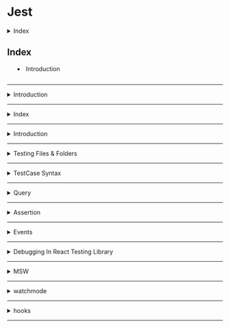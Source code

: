 # Jest

<details>
<summary>Index</summaary>

## Index
* Introduction

</details>

---

<details>
<summary>Introduction</summary>

## Introduction


</details>

--------------------------------------------------

<details>
<summary>Index</summary>

## Index
* Introduction
* Testing Files & Folders
* TestCase Syntax
* Query
* Assertion
* Events 

</details>

---

<details>
<summary>Introduction</summary>

## Introduction
- Software testing is the process of identifying bugs in a software product.
- It helps find and fix issues before the product is launched.

### Types of Testing 
1. Manual Testing
1. Automatic Testing

### Testing by Developers
1. Unit Testing : Testing individual units or components.
2. Integrated Testing : Testing between two units or components.
3. E2E Testing : Test the Complete Software Product from Start to end.

### React Testing Tools
1. jest Framework
2. React Testing library

### What should we test
* Functions which we write
* UI elements that we write
* Props and States
* UI condition testing
* UI state testing
* Event Testing
* API testing
* Component rendering testing

### Avoid testing
* ExternalUI library code
* No need to test default function of JS and react
* sometimes we should mock function rather than testing it in details.

</details>

---

<details>
<summary>Testing Files & Folders</summary>

## Testing Files & Folders

### Testing File Names
Outside of the `__tests__` Folder we can create testing files with extensions`.test.js` or `.spec.js` then only js file will be considered as testing file.
* `App.test.js`
* `App.spec.js`

### Testing Folder Name
Inside of the `__tests__` Folder we can create testing files.  
Inside of the `__tests__` Folder all files are consider as testing files by React Testing Library.

* `__tests__`
    - App.test.js
    - App.spec.js
    - App.js

### Run All test files
`npm run test`

### Run specific test file
`npm run test App.test.js`

</details>

---

<details>
<summary>TestCase Syntax</summary>

## TestCase Syntax

```js
test("description", () => {
    // Render
    // Querying
    // Assertion
})
```

### Writing Testcase Steps
1. Render : Render Component
2. Querying : Find element or Function
3. Assertion : Check validation

### Simple Unit Test 

```js App.js
export const sum = (a, b) => {
    return a+b;
}

export const mul = (a, b) => {
    return a*b;
}
```

```js App.test.js
/* ----->  Import External Files <----- */ 
import {sum, mul} from "./App.js"

/* -----> TestCases <----- */ 
test("Testing for sum Function", () => {
    let output = sum(2,3)
    expect(output).toBe(5)
})

it("Testing for mul Function", () => {
    let output = mul(2,3)
    expect(output).toBe(6)
})
```

### Grouping Testcases
We can Group multiple testcases into single testcase.

```js App.js
export const sum = (a, b) => {
    return a+b;
}

export const mul = (a, b) => {
    return a*b;
}
```

```js App.test.js
/* ----->  Import External Files <----- */ 
import {sum, mul} from ".App"


/* -----> Testcases <----- */ 
describe("Testing for maths file", () => {

test("Testing for sum Function", () => {
    let output = sum(2,3)
    expect(output).toBe(5)
})

it("Testing for mul Function", () => {
    let output = mul(2,3)
    expect(output).toBe(6)
})
})
```

</details>

---

<details>
<summary>Query</summary>

## Querying
 Querying process of selecting or finding elements within a rendered component or UI for the purpose of making assertions or interacting with them in tests.
* RTL Query : React Testing Library Query

### Find Elements
* getByText
* getByDisplayValue
* getByRole
* getByPlaceholderText
* getByLabelText
* getByAltText
* getByTitle
* getByTestId
* Custom Role

### Find Multiple Same Category Elements
* getAllByText
* getAllByDisplayValue
* getAllByRole
* getAllByPlaceholderText
* getAllByLabelText
* getAllByAltText
* getAllByTitle
* getAllByTestId
* Custom Role
* custom Query => document.getElementById("IdName")
* Querying withIn element

### Priority Order for RTL Queries
1. ByRole
2. ByLabelText
3. ByPlaceholderText
4. ByText
5. ByDisplayValue
6. ByAltText
7. ByTitle 
8. ByTestId


### Query Types
* getBy
* queryBy -> conditions
* findBy -> Asynchronous Functions
* getAllBy
* queryAllBy
* findAllBy


#### Example

```js Home.js
import React from 'react'

const Home = () => {
  return (
    <div>
      <h1>Heading1</h1>
      <div role="container">Container</div>

      <label htmlFor="text">Enter Your Name</label>
      <input type="text" placeholder='Enter Your Name' id="text" defaultValue="Ande Praveen"/>

      <img src="../Assets/image.jpg" alt="photo" title="photo"/>
      <span data-testid="span-element">Inline</span>

      <label htmlFor="password">Password</label>
      <input type="password" id="password"/>

    </div>
  )
}

export default Home
```

```js Home.test.js
/* -----> Third Party Packages <----- */
import { render, screen } from "@testing-library/react"

/* -----> Import External Components <----- */
import Home from "./Home"


/* -----> Testcases <----- */ 
test("Testing Home Component", () => {
    // Render
    render(<Home/>)

    // Querying
    const headingElement1 = screen.getByText("Heading1")
    const headingElement2 = screen.getByText(/heading1/i)

    const headingElement3 = screen.getByRole('heading', {level: 1})

    const container = screen.getByRole("container")

    const textBox1 = screen.getByRole("textbox")
    const textBox2 = screen.getByPlaceholderText("Enter Your Name")
    const textBox3 = screen.getByLabelText("Enter Your Name")
    const textBox4 = screen.getByDisplayValue("Ande Praveen")

    const image1 = screen.getByAltText("photo")
    const image2 = screen.getByTitle("photo")

    const span = screen.getByTestId("span-element")

    const passwordInput = screen.getByRole('textbox', { name: "Password" });
 
    
    // Assertion
    expect(headingElement1).toBeInTheDocument()
    expect(headingElement2).toBeInTheDocument()
    expect(headingElement3).toBeInTheDocument()

    expect(container).toBeInTheDocument()

    expect(textBox1).toBeInTheDocument()
    expect(textBox2).toBeInTheDocument()
    expect(textBox3).toBeInTheDocument()
    expect(textBox3).toHaveValue("Ande Praveen")
    expect(textBox4).toBeInTheDocument()


    expect(image1).toBeInTheDocument()
    expect(image2).toBeInTheDocument()

    expect(span).toBeInTheDocument()

    expect(passwordInput).toBeInTheDocument()
})
```

#### Example Multiple Same Elements
```js MultipleSameElements.js
import React from 'react'

const MultipleSameElements = () => {
  return (
    <div>
      <div>
        <input type='checkbox' id="checkbox1" defaultChecked={true}/>
        <label htmlFor='checkbox1'>Checkbox</label>
      </div>
      <div>
        <input type='checkbox' id="checkbox2" defaultChecked={true}/>
        <label htmlFor='checkbox2'>Checkbox</label>
      </div>
      <div>
        <input type='checkbox' id="checkbox3" defaultChecked={true}/>
        <label htmlFor='checkbox3'>Checkbox</label>
      </div>
    </div>
  )
}

export default MultipleSameElements

```

```js MultipleSameElements.test.js
import { render, screen } from "@testing-library/react"
import MultipleSameElements from "./MultipleSameElements"

test("Testing MutipleSameElements Component", () => {
    // Render 
    render(<MultipleSameElements/>)

    // Querying 
    const labels = screen.getAllByLabelText("Checkbox")

    // Assertions
    expect(labels.length).toBe(3)
    for (let i=0; i<labels.length; i++){
        expect(labels[i]).toBeChecked()
    }
})

```

</details>

---

<details>
<summary>Assertion</summary>

## Assertion
In Jest, an assertion is a statement that checks whether a condition is true or false and typically indicates whether a test has passed or failed. Jest is a popular JavaScript testing framework commonly used for testing JavaScript code, including React applications.

### Assertion Methods
* toBeInTheDocument()
* toHaveValue("defaultValue")
* toHaveAttribute("attributeName")
* toHaveClass("className")
* toBeEnabled()
* toBeDisabled()

### Negative Assertion Methods
* not.toHaveValue("defaultValue")
* not.toHaveAttribute("class")
* not.toHaveClass("className")
* not.toBeEnabled()
* not.toBeDisabled()

### Matching 
```js
// Querying match with Function
    const heading = screen.getByText((content, element) => {
        return content.startsWith("Head")
    })
```
</details>

---

<details>
<summary>Events</summary>

## Events
* click
* change

</details>

---

<details>
<summary>Debugging In React Testing Library</summary>

## Debugging In React Testing Library
* Automatic debugging
* prettyDOM
* debug
* DEBUG_PRINT_LIMIT=1000 npm test
* logRoles

</details>

---

<details>
<summary>MSW</summary>

## MSW
* MSW stands for Mock Service Worker
* React Testing Library recommend to use MSW
</details>

---
<details>
<summary>watchmode</summary>

## watchmode
* run all testCases
* run only failed testCases

</details>

---

<details>
<summary>hooks</summary>

## hooks
* before
* after
</details>

---